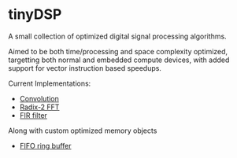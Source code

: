 # tinyDSP
 A small collection of optimized digital signal processing algorithms.

 Aimed to be both time/processing and space complexity optimized, targetting
 both normal and embedded compute devices, with added support for vector instruction based
 speedups.

Current Implementations:

* [Convolution](src/libconv/)
* [Radix-2 FFT](src/libfft/)
* [FIR filter](src/libfilter/)

Along with custom optimized memory objects
* [FIFO ring buffer](src/libmem/fifo.h)

